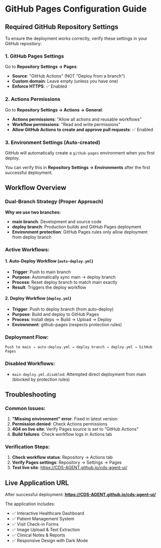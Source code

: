 # GitHub Pages Configuration Guide

## Required GitHub Repository Settings

To ensure the deployment works correctly, verify these settings in your GitHub repository:

### 1. GitHub Pages Settings

Go to **Repository Settings → Pages**:

- **Source**: "GitHub Actions" (NOT "Deploy from a branch")
- **Custom domain**: Leave empty (unless you have one)
- **Enforce HTTPS**: ✅ Enabled

### 2. Actions Permissions

Go to **Repository Settings → Actions → General**:

- **Actions permissions**: "Allow all actions and reusable workflows"
- **Workflow permissions**: "Read and write permissions"
- **Allow GitHub Actions to create and approve pull requests**: ✅ Enabled

### 3. Environment Settings (Auto-created)

GitHub will automatically create a `github-pages` environment when you first deploy.

You can verify this in **Repository Settings → Environments** after the first successful deployment.

## Workflow Overview

### Dual-Branch Strategy (Proper Approach)

**Why we use two branches:**

- **main branch**: Development and source code
- **deploy branch**: Production builds and GitHub Pages deployment
- **Environment protection**: GitHub Pages rules only allow deployment from deploy branch

### Active Workflows:

#### 1. Auto-Deploy Workflow (`auto-deploy.yml`)

- **Trigger**: Push to main branch
- **Purpose**: Automatically sync main → deploy branch
- **Process**: Reset deploy branch to match main exactly
- **Result**: Triggers the deploy workflow

#### 2. Deploy Workflow (`deploy.yml`)

- **Trigger**: Push to deploy branch (from auto-deploy)
- **Purpose**: Build and deploy to GitHub Pages
- **Process**: Install deps → Build → Upload → Deploy
- **Environment**: github-pages (respects protection rules)

### Deployment Flow:

```
Push to main → auto-deploy.yml → deploy branch → deploy.yml → GitHub Pages
```

### Disabled Workflows:

- `main-deploy.yml.disabled`: Attempted direct deployment from main (blocked by protection rules)

## Troubleshooting

### Common Issues:

1. **"Missing environment" error**: Fixed in latest version
2. **Permission denied**: Check Actions permissions
3. **404 on live site**: Verify Pages source is set to "GitHub Actions"
4. **Build failures**: Check workflow logs in Actions tab

### Verification Steps:

1. **Check workflow status**: Repository → Actions tab
2. **Verify Pages settings**: Repository → Settings → Pages
3. **Test live site**: https://CDS-AGENT.github.io/cds-agent-ui/

## Live Application URL

After successful deployment: **https://CDS-AGENT.github.io/cds-agent-ui/**

The application includes:

- ✅ Interactive Healthcare Dashboard
- ✅ Patient Management System
- ✅ Visit Check-in Forms
- ✅ Image Upload & Text Extraction
- ✅ Clinical Notes & Reports
- ✅ Responsive Design with Dark Mode
